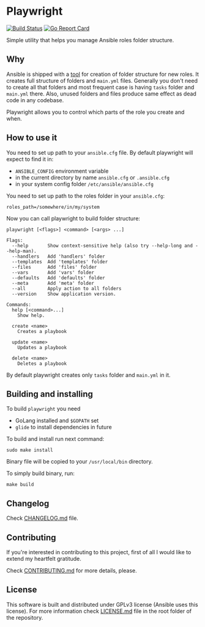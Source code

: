 # Playwright

[![Build Status](https://travis-ci.org/Axblade/playwright.svg?branch=master)](https://travis-ci.org/Axblade/playwright)
[![Go Report Card](https://goreportcard.com/badge/github.com/axblade/playwright)](https://goreportcard.com/report/github.com/axblade/playwright)

Simple utility that helps you manage Ansible roles folder structure.

## Why

Ansible is shipped with a [tool](http://docs.ansible.com/ansible/galaxy.html#create-roles) for creation of folder structure for new roles.
It creates full structure of folders and `main.yml` files. Generally you don't need to create all that folders and most frequent case is having `tasks` folder and `main.yml` there. Also, unused folders and files produce same effect as dead code in any codebase.

Playwright allows you to control which parts of the role you create and when.

## How to use it

You need to set up path to your `ansible.cfg` file.
By default playwright will expect to find it in:
- `ANSIBLE_CONFIG` environment variable
- in the current directory by name `ansible.cfg` or `.ansible.cfg`
- in your system config folder `/etc/ansible/ansible.cfg`

You need to set up path to the roles folder in your `ansible.cfg`:

```
roles_path=/somewhere/in/my/system
```

Now you can call playwright to build folder structure:

```
playwright [<flags>] <command> [<args> ...]

Flags:
  --help       Show context-sensitive help (also try --help-long and --help-man).
  --handlers   Add 'handlers' folder
  --templates  Add 'templates' folder
  --files      Add 'files' folder
  --vars       Add 'vars' folder
  --defaults   Add 'defaults' folder
  --meta       Add 'meta' folder
  --all        Apply action to all folders
  --version    Show application version.

Commands:
  help [<command>...]
	Show help.

  create <name>
	Creates a playbook

  update <name>
	Updates a playbook

  delete <name>
	Deletes a playbook
```

By default playwright creates only `tasks` folder and `main.yml` in it.

## Building and installing

To build `playwright` you need

- GoLang installed and `$GOPATH` set
- `glide` to install dependencies in future

To build and install run next command:

```
sudo make install
```

Binary file will be copied to your `/usr/local/bin` directory.

To simply build binary, run:

```
make build
```

## Changelog

Check [CHANGELOG.md](CHANGELOG.md) file.

## Contributing

If you're interested in contributing to this project, first of all I would like to extend my heartfelt gratitude.

Check [CONTRIBUTING.md](CONTRIBUTING.md) for more details, please.

## License

This software is built and distributed under GPLv3 license (Ansible uses this license).
For more information check [LICENSE.md](LICENSE.md) file in the root folder of the repository.

